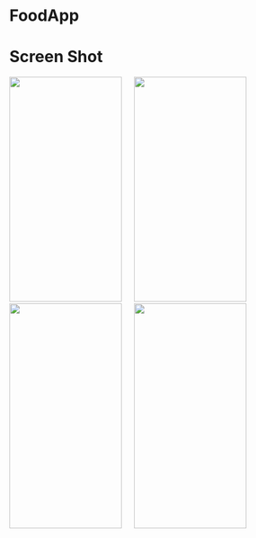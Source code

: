 # FoodApp
# Screen Shot
<img src="https://github.com/mahsa6828/FoodApp/assets/24524768/ec862290-85a7-45c0-8590-2ee8ee86fc69" width="200" height="400"/> 
&emsp;
<img src="https://github.com/mahsa6828/FoodApp/assets/24524768/5e59220f-77df-42df-8435-8de5738ab0a6" width="200" height="400"/>
&emsp;
<img src="https://github.com/mahsa6828/FoodApp/assets/24524768/fafd0837-74bf-4c60-8798-f7be84473718" width="200" height="400"/> 
&emsp;
<img src="https://github.com/mahsa6828/FoodApp/assets/24524768/9d70b0db-d8ae-4274-b76b-3c12d669c2ee" width="200" height="400"/>
&emsp;

